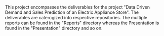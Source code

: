 This project encompasses the deliverables for the project "Data Driven Demand and Sales Prediction of an Electric Appliance Store". 
The deliverables are caterogized into respective repositories. The multiple reports can be found in the "Reports" directory whereas the Presentation is found in the "Presentation" directory and so on.